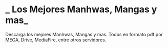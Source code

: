 # _ Los Mejores Manhwas, Mangas y mas_

Descarga los mejores Manhwas, Mangas y mas. Todos en formato pdf por MEGA, Drive, MediaFire, entre otros servidores.
